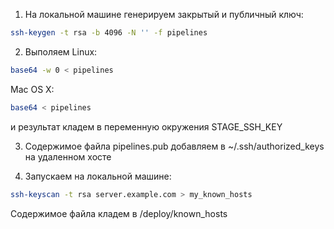 1. На локальной машине генерируем закрытый и публичный ключ:
```bash
ssh-keygen -t rsa -b 4096 -N '' -f pipelines
```

2. Выполяем
Linux:
```bash
base64 -w 0 < pipelines
```
Mac OS X:
```bash
base64 < pipelines
```

и результат кладем в переменную окружения STAGE_SSH_KEY

3. Содержимое файла pipelines.pub добавляем в ~/.ssh/authorized_keys на удаленном хосте

4. Запускаем на локальной машине:
```bash
ssh-keyscan -t rsa server.example.com > my_known_hosts
```
Содержимое файла кладем в /deploy/known_hosts